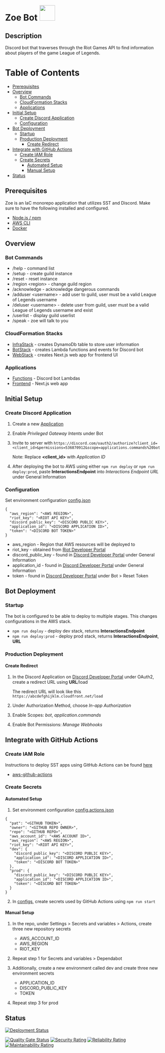 # Zoe Bot <img src=favicon.ico width="50" height="50">

## Description

Discord bot that traverses through the Riot Games API to find information about players of the game League of Legends.

# Table of Contents

- [Prerequisites](#prerequisites)
- [Overview](#overview)
  - [Bot Commands](#bot-commands)
  - [CloudFormation Stacks](#cloudformation-stacks)
  - [Applications](#applications)
- [Initial Setup](#initial-setup)
  - [Create Discord Application](#create-discord-application)
  - [Configuration](#configuration)
- [Bot Deployment](#bot-deployment)
  - [Startup](#startup)
  - [Production Deployment](#production-deployment)
    - [Create Redirect](#create-redirect)
- [Integrate with GitHub Actions](#integrate-with-github-actions)
  - [Create IAM Role](#create-iam-role)
  - [Create Secrets](#create-secrets)
    - [Automated Setup](#automated-setup)
    - [Manual Setup](#manual-setup)
- [Status](#status)

## Prerequisites

Zoe is an IaC monorepo application that utilizes SST and Discord. Make sure to have the following installed and configured.

- [Node.js / npm](https://docs.npmjs.com/downloading-and-installing-node-js-and-npm)
- [AWS CLI](https://docs.aws.amazon.com/cli/latest/userguide/cli-chap-getting-started.html)
- [Docker](https://docs.docker.com/engine/install)

## Overview

### Bot Commands

- /help - command list
- /setup - create guild instance
- /reset - reset instance
- /region \<region> - change guild region
- /acknowledge - acknowledge dangerous commands
- /adduser \<username> - add user to guild, user must be a valid League of Legends username
- /deluser \<username> - delete user from guild, user must be a valid League of Legends username and exist
- /userlist - display guild userlist
- /speak - zoe will talk to you

### CloudFormation Stacks

- [InfraStack](stacks/InfraStack.ts) - creates DynamoDb table to store user information
- [BotStack](stacks/BotStack.ts) - creates Lambda functions and events for Discord bot
- [WebStack](stacks/WebStack.ts) - creates Next.js web app for frontend UI

### Applications

- [Functions](packages/functions) - Discord bot Lambdas
- [Frontend](packages/frontend) - Next.js web app

## Initial Setup

### Create Discord Application

1. Create a new [Application](https://discord.com/developers/applications)
2. Enable _Privileged Gateway Intents_ under Bot
3. Invite to server with `https://discord.com/oauth2/authorize?client_id=<client_id>&permissions=536870912&scope=applications.commands%20bot`

   Note: Replace **<client_id>** with _Application ID_

4. After deploying the bot to AWS using either `npm run deploy` or `npm run deploy:prod`, paste **InteractionsEndpoint** into _Interactions Endpoint URL_ under General Information

### Configuration

Set environment configuration [config.json](configs/config.json)

```
{
  "aws_region": "<AWS REGION>",
  "riot_key": "<RIOT API KEY>",
  "discord_public_key": "<DISCORD PUBLIC KEY>",
  "application_id": "<DISCORD APPLICATION ID>",
  "token": "<DISCORD BOT TOKEN>"
}
```

- aws_region - Region that AWS resources will be deployed to
- riot_key - obtained from [Riot Developer Portal](https://developer.riotgames.com/)
- discord_public_key - found in [Discord Developer Portal](https://discord.com/developers/applications) under General Information
- application_id - found in [Discord Developer Portal](https://discord.com/developers/applications) under General Information
- token - found in [Discord Developer Portal](https://discord.com/developers/applications) under Bot > Reset Token

## Bot Deployment

### Startup

The bot is configured to be able to deploy to multiple stages. This changes configurations in the AWS stack.

- `npm run deploy` - deploy dev stack, returns **InteractionsEndpoint**
- `npm run deploy:prod` - deploy prod stack, returns **InteractionsEndpoint**, **URL**

### Production Deployment

#### Create Redirect

1. In the Discord Application on [Discord Developer Portal](https://discord.com/developers/applications) under OAuth2, create a redirect URL using **URL**/load

   The redirect URL will look like this `https://abcdefghijklm.cloudfront.net/load`

2. Under Authorization Method, choose _In-app Authorization_
3. Enable Scopes: _bot_, _application.commands_
4. Enable Bot Permissions: _Manage Webhooks_

## Integrate with GitHub Actions

### Create IAM Role

Instructions to deploy SST apps using GitHub Actions can be found [here](https://docs.sst.dev/going-to-production#deploy-from-github-actions)

- [aws-github-actions](https://github.com/bryxli/aws-github-actions)

### Create Secrets

#### Automated Setup

1. Set environment configuration [config.actions.json](configs/config.actions.json)

```
{
  "pat": "<GITHUB TOKEN>",
  "owner": "<GITHUB REPO OWNER>",
  "repo": "<GITHUB REPO>",
  "aws_account_id": "<AWS ACCOUNT ID>",
  "aws_region": "<AWS REGION>",
  "riot_key": "<RIOT API KEY>",
  "dev": {
    "discord_public_key": "<DISCORD PUBLIC KEY>",
    "application_id": "<DISCORD APPLICATION ID>",
    "token": "<DISCORD BOT TOKEN>"
  },
  "prod": {
    "discord_public_key": "<DISCORD PUBLIC KEY>",
    "application_id": "<DISCORD APPLICATION ID>",
    "token": "<DISCORD BOT TOKEN>"
  }
}
```

2. In [configs](configs), create secrets used by GitHub Actions using `npm run start`

#### Manual Setup

1. In the repo, under Settings > Secrets and variables > Actions, create three new repository secrets

   - AWS_ACCOUNT_ID
   - AWS_REGION
   - RIOT_KEY

2. Repeat step 1 for Secrets and variables > Dependabot

3. Additionally, create a new environment called dev and create three new environment secrets

   - APPLICATION_ID
   - DISCORD_PUBLIC_KEY
   - TOKEN

4. Repeat step 3 for prod

## Status

[![Deployment Status](https://github.com/bryxli/zoe-bot/actions/workflows/prod.yml/badge.svg)](https://github.com/bryxli/zoe-bot/actions/workflows/prod.yml)

[![Quality Gate Status](https://sonarcloud.io/api/project_badges/measure?project=bryxli_zoe-bot&metric=alert_status)](https://sonarcloud.io/summary/new_code?id=bryxli_zoe-bot) [![Security Rating](https://sonarcloud.io/api/project_badges/measure?project=bryxli_zoe-bot&metric=security_rating)](https://sonarcloud.io/summary/new_code?id=bryxli_zoe-bot) [![Reliability Rating](https://sonarcloud.io/api/project_badges/measure?project=bryxli_zoe-bot&metric=reliability_rating)](https://sonarcloud.io/summary/new_code?id=bryxli_zoe-bot) [![Maintainability Rating](https://sonarcloud.io/api/project_badges/measure?project=bryxli_zoe-bot&metric=sqale_rating)](https://sonarcloud.io/summary/new_code?id=bryxli_zoe-bot)
